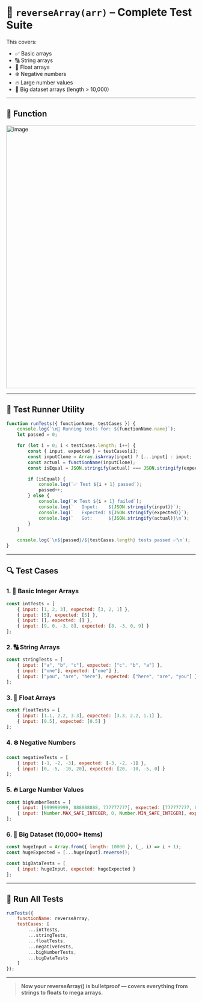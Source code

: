 # 🔁 `reverseArray(arr)` – Complete Test Suite

This covers:
- ✅ Basic arrays
- 🔠 String arrays
- 🧮 Float arrays
- ❄️ Negative numbers
- 🔥 Large number values
- 🧱 Big dataset arrays (length > 10,000)

---

## 📌 Function
<img width="698" alt="image" src="https://github.com/user-attachments/assets/03fa2fd0-71db-4c64-9507-c0a678c96ce1" />


---

## 🧪 Test Runner Utility

```js
function runTests({ functionName, testCases }) {
    console.log(`\n🚀 Running tests for: ${functionName.name}`);
    let passed = 0;

    for (let i = 0; i < testCases.length; i++) {
        const { input, expected } = testCases[i];
        const inputClone = Array.isArray(input) ? [...input] : input;
        const actual = functionName(inputClone);
        const isEqual = JSON.stringify(actual) === JSON.stringify(expected);

        if (isEqual) {
            console.log(`✅ Test ${i + 1} passed`);
            passed++;
        } else {
            console.log(`❌ Test ${i + 1} failed`);
            console.log(`   Input:    ${JSON.stringify(input)}`);
            console.log(`   Expected: ${JSON.stringify(expected)}`);
            console.log(`   Got:      ${JSON.stringify(actual)}\n`);
        }
    }

    console.log(`\n${passed}/${testCases.length} tests passed ✅\n`);
}
```

---

## 🔍 Test Cases

### 1. 🧮 Basic Integer Arrays

```js
const intTests = [
    { input: [1, 2, 3], expected: [3, 2, 1] },
    { input: [5], expected: [5] },
    { input: [], expected: [] },
    { input: [9, 0, -3, 8], expected: [8, -3, 0, 9] }
];
```

### 2. 🔠 String Arrays

```js
const stringTests = [
    { input: ["a", "b", "c"], expected: ["c", "b", "a"] },
    { input: ["one"], expected: ["one"] },
    { input: ["you", "are", "here"], expected: ["here", "are", "you"] }
];
```

### 3. 🧪 Float Arrays

```js
const floatTests = [
    { input: [1.1, 2.2, 3.3], expected: [3.3, 2.2, 1.1] },
    { input: [0.5], expected: [0.5] }
];
```

### 4. ❄️ Negative Numbers

```js
const negativeTests = [
    { input: [-1, -2, -3], expected: [-3, -2, -1] },
    { input: [0, -5, -10, 20], expected: [20, -10, -5, 0] }
];
```

### 5. 🔥 Large Number Values

```js
const bigNumberTests = [
    { input: [999999999, 888888888, 777777777], expected: [777777777, 888888888, 999999999] },
    { input: [Number.MAX_SAFE_INTEGER, 0, Number.MIN_SAFE_INTEGER], expected: [Number.MIN_SAFE_INTEGER, 0, Number.MAX_SAFE_INTEGER] }
];
```

### 6. 🧱 Big Dataset (10,000+ Items)

```js
const hugeInput = Array.from({ length: 10000 }, (_, i) => i + 1);
const hugeExpected = [...hugeInput].reverse();

const bigDataTests = [
    { input: hugeInput, expected: hugeExpected }
];
```

---

## 🧠 Run All Tests

```js
runTests({
    functionName: reverseArray,
    testCases: [
        ...intTests,
        ...stringTests,
        ...floatTests,
        ...negativeTests,
        ...bigNumberTests,
        ...bigDataTests
    ]
});
```

---

> **Now your reverseArray() is bulletproof — covers everything from strings to floats to mega arrays.**
